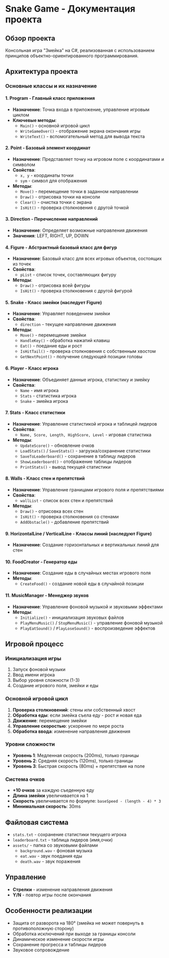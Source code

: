 # Snake Game - Документация проекта

## Обзор проекта
Консольная игра "Змейка" на C#, реализованная с использованием принципов объектно-ориентированного программирования.

## Архитектура проекта

### Основные классы и их назначение

#### 1. **Program** - Главный класс приложения
- **Назначение**: Точка входа в приложение, управление игровым циклом
- **Ключевые методы**:
  - `Main()` - основной игровой цикл
  - `WriteGameOver()` - отображение экрана окончания игры
  - `WriteText()` - вспомогательный метод для вывода текста

#### 2. **Point** - Базовый элемент координат
- **Назначение**: Представляет точку на игровом поле с координатами и символом
- **Свойства**:
  - `x, y` - координаты точки
  - `sym` - символ для отображения
- **Методы**:
  - `Move()` - перемещение точки в заданном направлении
  - `Draw()` - отрисовка точки на консоли
  - `Clear()` - очистка точки с экрана
  - `IsHit()` - проверка столкновения с другой точкой

#### 3. **Direction** - Перечисление направлений
- **Назначение**: Определяет возможные направления движения
- **Значения**: LEFT, RIGHT, UP, DOWN

#### 4. **Figure** - Абстрактный базовый класс для фигур
- **Назначение**: Базовый класс для всех игровых объектов, состоящих из точек
- **Свойства**:
  - `pList` - список точек, составляющих фигуру
- **Методы**:
  - `Draw()` - отрисовка всей фигуры
  - `IsHit()` - проверка столкновения с другой фигурой

#### 5. **Snake** - Класс змейки (наследует Figure)
- **Назначение**: Управляет поведением змейки
- **Свойства**:
  - `direction` - текущее направление движения
- **Методы**:
  - `Move()` - перемещение змейки
  - `HandleKey()` - обработка нажатий клавиш
  - `Eat()` - поедание еды и рост
  - `IsHitTail()` - проверка столкновения с собственным хвостом
  - `GetNextPoint()` - получение следующей позиции головы

#### 6. **Player** - Класс игрока
- **Назначение**: Объединяет данные игрока, статистику и змейку
- **Свойства**:
  - `Name` - имя игрока
  - `Stats` - статистика игрока
  - `Snake` - змейка игрока

#### 7. **Stats** - Класс статистики
- **Назначение**: Управление статистикой игрока и таблицей лидеров
- **Свойства**:
  - `Name, Score, Length, HighScore, Level` - игровая статистика
- **Методы**:
  - `UpdateScore()` - обновление очков
  - `LoadStats()` / `SaveStats()` - загрузка/сохранение статистики
  - `SaveToLeaderboard()` - сохранение в таблицу лидеров
  - `ShowLeaderboard()` - отображение таблицы лидеров
  - `PrintStats()` - вывод текущей статистики

#### 8. **Walls** - Класс стен и препятствий
- **Назначение**: Управление границами игрового поля и препятствиями
- **Свойства**:
  - `wallList` - список всех стен и препятствий
- **Методы**:
  - `Draw()` - отрисовка всех стен
  - `IsHit()` - проверка столкновения со стенами
  - `AddObstacle()` - добавление препятствий

#### 9. **HorizontalLine** / **VerticalLine** - Классы линий (наследуют Figure)
- **Назначение**: Создание горизонтальных и вертикальных линий для стен

#### 10. **FoodCreator** - Генератор еды
- **Назначение**: Создание еды в случайных местах игрового поля
- **Методы**:
  - `CreateFood()` - создание новой еды в случайной позиции

#### 11. **MusicManager** - Менеджер звуков
- **Назначение**: Управление фоновой музыкой и звуковыми эффектами
- **Методы**:
  - `Initialize()` - инициализация звуковых файлов
  - `PlayMenuMusic()` / `StopMenuMusic()` - управление фоновой музыкой
  - `PlayEatSound()` / `PlayLoseSound()` - воспроизведение эффектов

## Игровой процесс

### Инициализация игры
1. Запуск фоновой музыки
2. Ввод имени игрока
3. Выбор уровня сложности (1-3)
4. Создание игрового поля, змейки и еды

### Основной игровой цикл
1. **Проверка столкновений**: стены или собственный хвост
2. **Обработка еды**: если змейка съела еду - рост и новая еда
3. **Движение**: перемещение змейки
4. **Управление скоростью**: ускорение по мере роста
5. **Обработка ввода**: изменение направления движения

### Уровни сложности
- **Уровень 1**: Медленная скорость (200ms), только границы
- **Уровень 2**: Средняя скорость (120ms), только границы  
- **Уровень 3**: Быстрая скорость (80ms) + препятствия на поле

### Система очков
- **+10 очков** за каждую съеденную еду
- **Длина змейки** увеличивается на 1
- **Скорость** увеличивается по формуле: `baseSpeed - (length - 4) * 3`
- **Минимальная скорость**: 30ms

## Файловая система
- `stats.txt` - сохранение статистики текущего игрока
- `leaderboard.txt` - таблица лидеров (имя,очки)
- `assets/` - папка со звуковыми файлами
  - `background.wav` - фоновая музыка
  - `eat.wav` - звук поедания еды
  - `death.wav` - звук поражения

## Управление
- **Стрелки** - изменение направления движения
- **Y/N** - повтор игры после окончания

## Особенности реализации
- Защита от разворота на 180° (змейка не может повернуть в противоположную сторону)
- Обработка исключений при выходе за границы консоли
- Динамическое изменение скорости игры
- Сохранение прогресса и таблицы лидеров
- Звуковое сопровождение